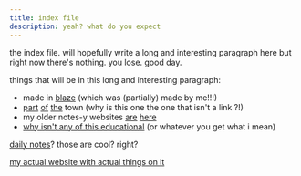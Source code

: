 ```yaml
---
title: index file
description: yeah? what do you expect
---
```


the index file. will hopefully write a long and interesting paragraph here but right now there's nothing. you lose. good day.  

things that will be in this long and interesting paragraph:
- made in [blaze](https://github.com/EddieTheEd/Blaze) (which was (partially) made by me!!!)
- [part](https://the.toomwn.xyz/) [of](https://page.toomwn.xyz/) [the](https://town.99000000.xyz/) town (why is this one the one that isn't a link ?!)
- my older notes-y websites [are](https://notmario.github.io/thenotes/) [here](https://notmario.github.io/randomstuff/)
- [why isn't any of this educational](whynotlearning.md) (or whatever you get what i mean)  

[daily notes](daily.md)? those are cool? right?

[my actual website with actual things on it](https://notmario.github.io/)